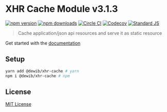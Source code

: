 # XHR Cache Module v3.1.3

[![npm version][npm-version-src]][npm-version-href]
[![npm downloads][npm-downloads-src]][npm-downloads-href]
[![Circle CI][circle-ci-src]][circle-ci-href]
[![Codecov][codecov-src]][codecov-href]
[![Standard JS][standard-js-src]][standard-js-href]

> Cache application/json api resources and serve it as static resource

Get started with the [documentation](https://xhr-cache.dewib.com)

## Setup
```sh
yarn add @dewib/xhr-cache # yarn
npm i @dewib/xhr-cache # npm
```

## License

[MIT License](./LICENSE)

<!-- Badges -->
[npm-version-src]: https://flat.badgen.net/npm/v/@dewib/xhr-cache
[npm-version-href]: https://npmjs.com/package/@dewib/xhr-cache
[npm-downloads-src]: https://flat.badgen.net/npm/dt/@dewib/xhr-cache
[npm-downloads-href]: https://npmjs.com/package/@dewib/xhr-cache
[circle-ci-src]: https://flat.badgen.net/circleci/github/gaetansenn/xhr-cache
[circle-ci-href]: https://circleci.com/gh/gaetansenn/xhr-cache
[codecov-src]: https://codecov.io/gh/gaetansenn/xhr-cache/branch/master/graph/badge.svg
[codecov-href]: https://codecov.io/gh/gaetansenn/xhr-cache
[standard-js-src]: https://img.shields.io/badge/code_style-standard-brightgreen.svg?style=flat-square
[standard-js-href]: https://standardjs.com

